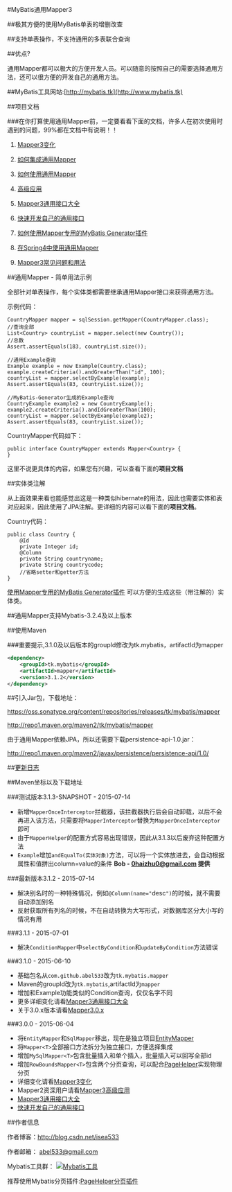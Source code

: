 #MyBatis通用Mapper3

##极其方便的使用MyBatis单表的增删改查

##支持单表操作，不支持通用的多表联合查询

##优点?

通用Mapper都可以极大的方便开发人员。可以随意的按照自己的需要选择通用方法，还可以很方便的开发自己的通用方法。

##MyBatis工具网站:[http://mybatis.tk](http://www.mybatis.tk)

##项目文档

###在你打算使用通用Mapper前，一定要看看下面的文档，许多人在初次使用时遇到的问题，99%都在文档中有说明！！

1. [Mapper3变化](http://git.oschina.net/free/Mapper/blob/master/wiki/mapper3/1.Changes.md)

2. [如何集成通用Mapper](http://git.oschina.net/free/Mapper/blob/master/wiki/mapper3/2.Integration.md)

3. [如何使用通用Mapper](http://git.oschina.net/free/Mapper/blob/master/wiki/mapper3/3.Use.md)

4. [高级应用](http://git.oschina.net/free/Mapper/blob/master/wiki/mapper3/4.Professional.md)

5. [Mapper3通用接口大全](http://git.oschina.net/free/Mapper/blob/master/wiki/mapper3/5.Mappers.md)

6. [快速开发自己的通用接口](http://git.oschina.net/free/Mapper/blob/master/wiki/mapper3/6.MyMapper.md)

7. [如何使用Mapper专用的MyBatis Generator插件](http://git.oschina.net/free/Mapper2/blob/master/wiki/mapper3/7.UseMBG.md)

8. [在Spring4中使用通用Mapper](http://git.oschina.net/free/Mapper2/blob/master/wiki/mapper/4.Spring4.md)

9. [Mapper3常见问题和用法](http://git.oschina.net/free/Mapper/blob/master/wiki/mapper3/9.QA.md)

##通用Mapper - 简单用法示例

全部针对单表操作，每个实体类都需要继承通用Mapper接口来获得通用方法。

示例代码：

    CountryMapper mapper = sqlSession.getMapper(CountryMapper.class);
    //查询全部
    List<Country> countryList = mapper.select(new Country());
    //总数
    Assert.assertEquals(183, countryList.size());

    //通用Example查询
    Example example = new Example(Country.class);
    example.createCriteria().andGreaterThan("id", 100);
    countryList = mapper.selectByExample(example);
    Assert.assertEquals(83, countryList.size());

    //MyBatis-Generator生成的Example查询
    CountryExample example2 = new CountryExample();
    example2.createCriteria().andIdGreaterThan(100);
    countryList = mapper.selectByExample(example2);
    Assert.assertEquals(83, countryList.size());

CountryMapper代码如下：

    public interface CountryMapper extends Mapper<Country> {
    }

这里不说更具体的内容，如果您有兴趣，可以查看下面的<b>项目文档</b>

##实体类注解

从上面效果来看也能感觉出这是一种类似hibernate的用法，因此也需要实体和表对应起来，因此使用了JPA注解。更详细的内容可以看下面的<b>项目文档</b>。

Country代码：

    public class Country {
        @Id
        private Integer id;
        @Column
        private String countryname;
        private String countrycode;
        //省略setter和getter方法
    }
    
[使用Mapper专用的MyBatis Generator插件](http://git.oschina.net/free/Mapper/blob/master/wiki/mapper3/7.UseMBG.md) 可以方便的生成这些（带注解的）实体类。

##通用Mapper支持Mybatis-3.2.4及以上版本 

##使用Maven

###重要提示,3.1.0及以后版本的groupId修改为tk.mybatis，artifactId为mapper

```xml
<dependency>
    <groupId>tk.mybatis</groupId>
    <artifactId>mapper</artifactId>
    <version>3.1.2</version>
</dependency>
```

##引入Jar包，下载地址：

https://oss.sonatype.org/content/repositories/releases/tk/mybatis/mapper

http://repo1.maven.org/maven2/tk/mybatis/mapper

由于通用Mapper依赖JPA，所以还需要下载persistence-api-1.0.jar：

http://repo1.maven.org/maven2/javax/persistence/persistence-api/1.0/

##[更新日志](http://git.oschina.net/free/Mapper/blob/master/wiki/Changelog.md)

##Maven坐标以及下载地址

###测试版本3.1.3-SNAPSHOT - 2015-07-14

* 新增`MapperOnceInterceptor`拦截器，该拦截器执行后会自动卸载，以后不会再进入该方法，只需要将`MapperInterceptor`替换为`MapperOnceInterceptor`即可
* 由于`MapperHelper`的配置方式容易出现错误，因此从3.1.3以后废弃这种配置方法
* `Example`增加`andEqualTo(实体对象)`方法，可以将一个实体放进去，会自动根据属性和值拼出column=value的条件 <b>Bob - 0haizhu0@gmail.com 提供</b>

###最新版本3.1.2 - 2015-07-14

* 解决别名时的一种特殊情况，例如`@Column(name="`desc`")`的时候，就不需要自动添加别名
* 反射获取所有列名的时候，不在自动转换为大写形式，对数据库区分大小写的情况有用

###3.1.1 - 2015-07-01

* 解决`ConditionMapper`中`selectByCondition`和`updateByCondition`方法错误

###3.1.0 - 2015-06-10

* 基础包名从`com.github.abel533`改为`tk.mybatis.mapper`
* Maven的groupId改为`tk.mybatis`,artifactId为`mapper`
* 增加和Example功能类似的Condition查询，仅仅名字不同
* 更多详细变化请看[Mapper3通用接口大全](http://git.oschina.net/free/Mapper/blob/master/wiki/mapper3/5.Mappers.md)
* 关于3.0.x版本请看[Mapper3.0.x](http://git.oschina.net/free/Mapper/tree/Mapper3.0.x/)

###3.0.0 - 2015-06-04

* 将`EntityMapper`和`SqlMapper`移出，现在是独立项目[EntityMapper](http://git.oschina.net/free/EntityMapper)
* 将`Mapper<T>`全部接口方法拆分为独立接口，方便选择集成
* 增加`MySqlMapper<T>`包含批量插入和单个插入，批量插入可以回写全部id
* 增加`RowBoundsMapper<T>`包含两个分页查询，可以配合[PageHelper](http://git.oschina.net/free/Mybatis_PageHelper)实现物理分页
* 详细变化请看[Mapper3变化](http://git.oschina.net/free/Mapper/blob/master/wiki/mapper3/1.Changes.md)
* Mapper2资深用户请看[Mapper3高级应用](http://git.oschina.net/free/Mapper/blob/master/wiki/mapper3/4.Professional.md)
* [Mapper3通用接口大全](http://git.oschina.net/free/Mapper/blob/master/wiki/mapper3/5.Mappers.md)
* [快速开发自己的通用接口](http://git.oschina.net/free/Mapper/blob/master/wiki/mapper3/6.MyMapper.md)

##作者信息

作者博客：http://blog.csdn.net/isea533

作者邮箱： abel533@gmail.com

Mybatis工具群： <a target="_blank" href="http://shang.qq.com/wpa/qunwpa?idkey=29e4cce8ac3c65d14a1dc40c9ba5c8e71304f143f3ad759ac0b05146e0952044"><img border="0" src="http://pub.idqqimg.com/wpa/images/group.png" alt="Mybatis工具" title="Mybatis工具"></a>

推荐使用Mybatis分页插件:[PageHelper分页插件](https://github.com/pagehelper/Mybatis-PageHelper)